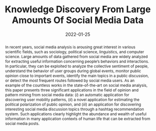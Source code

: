 ---
title: "Knowledge Discovery From Large Amounts Of Social Media Data"
date: 2022-01-25
publishDate: 2022-01-25
authors: ["Loris Belcastro", "Riccardo Cantini", "Fabrizio Marozzo"]
publication_types: ["2"]
abstract: "In recent years, social media analysis is arousing great interest in various scientific fields, such as sociology, political science, linguistics, and computer science. Large amounts of data gathered from social media are widely analyzed for extracting useful information concerning people’s behaviors and interactions. In particular, they can be exploited to analyze the collective sentiment of people, understand the behavior of user groups during global events, monitor public opinion close to important events, identify the main topics in a public discussion, or detect the most frequent routes followed by social media users. As an example of the countless works in the state-of-the-art on social media analysis, this paper presents three significant applications in the field of opinion and pattern mining from social media data: $(i)$ an automatic application for discovering user mobility patterns, $(ii)$ a novel application for estimating the political polarization of public opinion, and $(iii)$ an application for discovering interesting social media discussion topics through a hashtag recommendation system. Such applications clearly highlight the abundance and wealth of useful information in many application contexts of human life that can be extracted from social media posts."
featured: true
publication: "*Applied Sciences, vol.12, no. 3, 2022*"
# url_pdf: "files/papers/journals/applsci-12-01209-v2.pdf"
doi: "10.3390/app12031209"


# Featured image
# To use, add an image named `featured.jpg/png` to your page's folder. 
image:
  caption: ""
  focal_point: ""
  preview_only: false


tags: ["Big Data", "Social Media Analysis"]

---